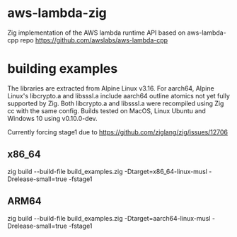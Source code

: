 # aws-lambda-zig
Zig implementation of the AWS lambda runtime API based on aws-lambda-cpp repo https://github.com/awslabs/aws-lambda-cpp

# building examples
The libraries are extracted from Alpine Linux v3.16. For aarch64, Alpine Linux's libcrypto.a and libsssl.a include aarch64 outline atomics not yet fully supported by Zig. Both libcrypto.a and libsssl.a were recompiled using Zig cc with the same config. Builds tested on MacOS, Linux Ubuntu and Windows 10 using v0.10.0-dev.

Currently forcing stage1 due to https://github.com/ziglang/zig/issues/12706

## x86_64

zig build --build-file build_examples.zig -Dtarget=x86_64-linux-musl -Drelease-small=true -fstage1

## ARM64

zig build --build-file build_examples.zig -Dtarget=aarch64-linux-musl -Drelease-small=true -fstage1

